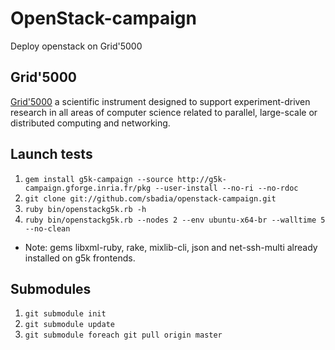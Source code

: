 OpenStack-campaign
==================

Deploy openstack on Grid'5000

Grid'5000
---------
[Grid'5000](https://www.grid5000.fr/) a scientific instrument designed to support experiment-driven research in all areas of computer science related to parallel, large-scale or
distributed computing and networking.

Launch tests
------------
1. `gem install g5k-campaign --source http://g5k-campaign.gforge.inria.fr/pkg --user-install --no-ri --no-rdoc`
2. `git clone git://github.com/sbadia/openstack-campaign.git`
3. `ruby bin/openstackg5k.rb -h`
4. `ruby bin/openstackg5k.rb --nodes 2 --env ubuntu-x64-br --walltime 5 --no-clean`

* Note: gems libxml-ruby, rake, mixlib-cli, json and net-ssh-multi already installed on g5k frontends.

Submodules
-----------------
1. `git submodule init`
2. `git submodule update`
3. `git submodule foreach git pull origin master`
